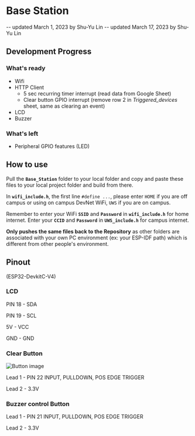 # Base Station

-- updated March 1, 2023 by Shu-Yu Lin
-- updated March 17, 2023 by Shu-Yu Lin

## Development Progress

### What's ready

- Wifi
- HTTP Client
  - 5 sec recurring timer interrupt (read data from Google Sheet)
  - Clear button GPIO interrupt (remove row 2 in *Triggered_devices* sheet, same as clearing an event)
- LCD
- Buzzer

### What's left

- Peripheral GPIO features (LED)

## How to use

Pull the **```Base_Station```** folder to your local folder and copy and paste these files to your local project folder and build from there.

In **```wifi_include.h```**, the first line ``` #define ... ```, please enter ``` HOME ``` if you are off campus or using on campus DevNet WiFi, ``` UWS ``` if you are on campus.

Remember to enter your WiFi **```SSID```** and **```Password```** in **```wifi_include.h```** for home internet. Enter your **```CCID```** and **```Password```** in **```UWS_include.h```** for campus internet.

**Only pushes the same files back to the Repository** as other folders are associated with your own PC environment (ex: your ESP-IDF path) which is different from other people's environment.

## Pinout

(ESP32-DevkitC-V4)

### LCD

PIN 18 - SDA

PIN 19 - SCL

5V     - VCC

GND    - GND

### Clear Button

![Button image](https://www.projecthub.in/wp-content/uploads/2019/12/pushbutton_diagram.png)

Lead 1 - PIN 22 INPUT, PULLDOWN, POS EDGE TRIGGER

Lead 2 - 3.3V

### Buzzer control Button

Lead 1 - PIN 21 INPUT, PULLDOWN, POS EDGE TRIGGER

Lead 2 - 3.3V

